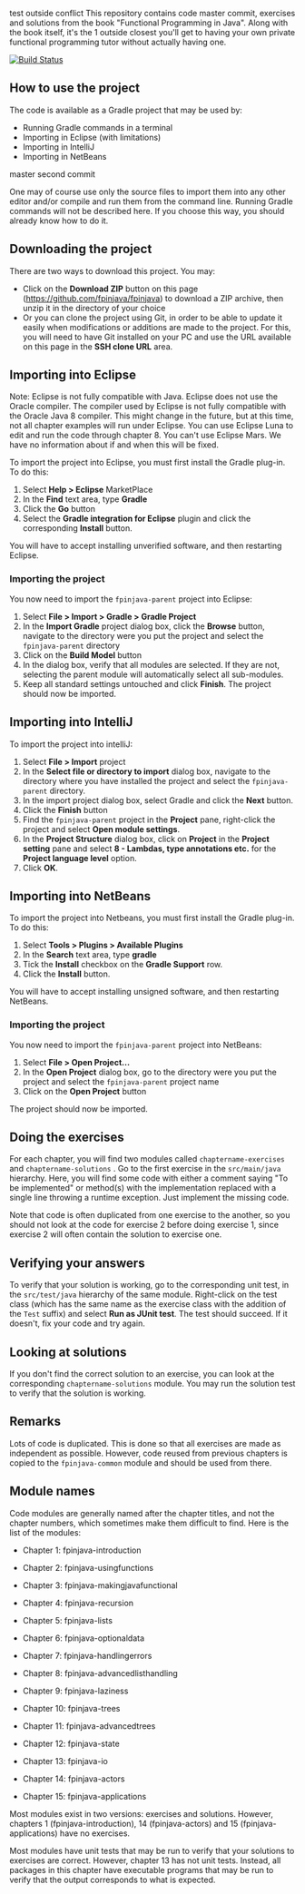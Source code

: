 test outside conflict This repository contains code master commit, exercises and solutions from the book "Functional Programming in Java". Along with the book itself, it's the
1 outside
closest you'll get to having your own private functional programming tutor without actually having one.

[![Build Status][badge-travis]][travis]

[badge-travis]: https://travis-ci.org/fpinjava/fpinjava.png?branch=master
[travis]: https://travis-ci.org/fpinjava/fpinjava

## How to use the project

The code is available as a Gradle project that may be used  by:

- Running Gradle commands in a terminal
- Importing in Eclipse (with limitations)
- Importing in IntelliJ
- Importing in NetBeans

master second commit 

One may of course use only the source files to import them into any other editor and/or compile and run them from the command line. Running Gradle
commands will not be described here. If you choose this way, you should already know how to do it.

## Downloading the project

There are two ways to download this project. You may:

- Click on the **Download ZIP** button on this page (https://github.com/fpinjava/fpinjava) to download a ZIP archive, then unzip it in the directory
of your choice
- Or you can clone the project using Git, in order to be able to update it easily when modifications or additions are made to the project. For this,
you will need to have Git installed on your PC and use the URL available on this page in the **SSH clone URL** area.

## Importing into Eclipse

Note: Eclipse is not fully compatible with Java. Eclipse does not use the Oracle compiler. The compiler used by Eclipse is not fully compatible with the Oracle Java 8 compiler. This might change in the future, but at this time, not all chapter examples will run under Eclipse. You can use Eclipse Luna to edit and run the code through chapter 8. You can't use Eclipse Mars. We have no information about if and when this will be fixed.

To import the project into Eclipse, you must first install the Gradle plug-in. To do this:

1. Select **Help > Eclipse** MarketPlace
1. In the **Find** text area, type **Gradle**
1. Click the **Go** button
1. Select the **Gradle integration for Eclipse** plugin and click the corresponding **Install** button.

You will have to accept installing unverified software, and then restarting Eclipse.

### Importing the project

You now need to import the `fpinjava-parent` project into Eclipse:

1. Select **File > Import > Gradle > Gradle Project**
1. In the **Import Gradle** project dialog box, click the **Browse** button, navigate to the directory were you put the project and select
the `fpinjava-parent` directory
1. Click on the **Build Model** button
1. In the dialog box, verify that all modules are selected. If they are not, selecting the parent module will automatically select all sub-modules.
1. Keep all standard settings untouched and click **Finish**. The project should now be imported.

## Importing into IntelliJ

To import the project into intelliJ:

1. Select **File > Import** project
1. In the **Select file or directory to import** dialog box, navigate to the directory where you have installed the project and select
the `fpinjava-parent` directory.
1. In the import project dialog box, select Gradle and click the **Next** button.
1. Click the **Finish** button
1. Find the `fpinjava-parent` project in the **Project** pane, right-click  the project and select **Open module settings**.
1. In the **Project Structure** dialog box, click on **Project** in the **Project setting** pane and select **8 - Lambdas, type annotations etc.**
for the **Project language level** option.
1. Click **OK**.

## Importing into NetBeans

To import the project into Netbeans, you must first install the Gradle plug-in. To do this:

1. Select **Tools > Plugins > Available Plugins**
1. In the **Search** text area, type **gradle**
1. Tick the **Install** checkbox on the **Gradle Support** row.
1. Click the **Install** button.

You will have to accept installing unsigned software, and then restarting NetBeans.

### Importing the project

You now need to import the `fpinjava-parent` project into NetBeans:

1. Select **File > Open Project...**
1. In the **Open Project** dialog box, go to the directory were you put the project and select
the `fpinjava-parent` project name
1. Click on the **Open Project** button

The project should now be imported.


## Doing the exercises

For each chapter, you will find two modules called `chaptername-exercises` and `chaptername-solutions` . Go to the first exercise in
the `src/main/java` hierarchy. Here, you will find some code with either a comment saying "To be implemented" or method(s) with the
implementation replaced with a single line throwing a runtime exception. Just implement the missing code.

Note that code is often duplicated from one exercise to the another, so you should not look at the code for exercise 2 before doing exercise 1,
since exercise 2 will often contain the solution to exercise one.

## Verifying your answers

To verify that your solution is working, go to the corresponding unit test, in the `src/test/java` hierarchy of the same module. Right-click
on the test class (which has the same name as the exercise class with the addition of the `Test` suffix) and select **Run as JUnit test**. The test should
succeed. If it doesn't, fix your code and try again.

## Looking at solutions

If you don't find the correct solution to an exercise, you can look at the corresponding `chaptername-solutions` module. You may run the solution
test to verify that the solution is working.

## Remarks

Lots of code is duplicated. This is done so that all exercises are made as independent as possible. However, code reused from previous chapters
is copied to the `fpinjava-common` module and should be used from there.

## Module names

Code modules are generally named after the chapter titles, and not the chapter numbers, which sometimes make them difficult to find. Here is the list of the modules:

* Chapter 1: fpinjava-introduction

* Chapter 2: fpinjava-usingfunctions

* Chapter 3: fpinjava-makingjavafunctional

* Chapter 4: fpinjava-recursion

* Chapter 5: fpinjava-lists

* Chapter 6: fpinjava-optionaldata

* Chapter 7: fpinjava-handlingerrors

* Chapter 8: fpinjava-advancedlisthandling

* Chapter 9: fpinjava-laziness

* Chapter 10: fpinjava-trees

* Chapter 11: fpinjava-advancedtrees

* Chapter 12: fpinjava-state

* Chapter 13: fpinjava-io

* Chapter 14: fpinjava-actors

* Chapter 15: fpinjava-applications

Most modules exist in two versions: exercises and solutions. However, chapters 1 (fpinjava-introduction), 14 (fpinjava-actors) and 15 (fpinjava-applications) have no exercises.

Most modules have unit tests that may be run to verify that your solutions to exercises are correct. However, chapter 13 has not unit tests. Instead, all packages in this chapter have executable programs that may be run to verify that the output corresponds to what is expected.



